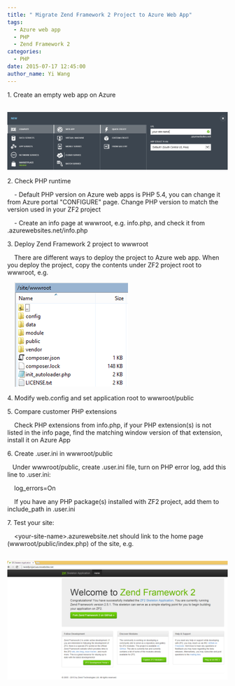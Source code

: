 ```yaml
---
title: " Migrate Zend Framework 2 Project to Azure Web App"
tags:
  - Azure web app
  - PHP
  - Zend Framework 2
categories:
  - PHP
date: 2015-07-17 12:45:00
author_name: Yi Wang
---
```


1\. Create an empty web app on Azure

   [![](/media/2019/03/4278.zend-01.PNG)](/media/2019/03/4278.zend-01.PNG)

2\. Check PHP runtime

    \- Default PHP version on Azure web apps is PHP 5.4, you can change it from Azure portal "CONFIGURE" page. Change PHP version to match the version used in your ZF2 project

    \- Create an info page at wwwroot, e.g. info.php, and check it from <your-site-name>.azurewebsites.net/info.php

3\. Deploy Zend Framework 2 project to wwwroot

    There are different ways to deploy the project to Azure web app. When you deploy the project, copy the contents under ZF2 project root to wwwroot, e.g.

    [![](/media/2019/03/8053.zend-02.PNG)](/media/2019/03/8053.zend-02.PNG)

4\. Modify web.config and set application root to wwwroot/public


5\. Compare customer PHP extensions

    Check PHP extensions from info.php, if your PHP extension(s) is not listed in the info page, find the matching window version of that extension, install it on Azure App

6\. Create .user.ini in wwwroot/public

   Under wwwroot/public, create .user.ini file, turn on PHP error log, add this line to .user.ini:

    log_errors=On

    If you have any PHP package(s) installed with ZF2 project, add them to include_path in .user.ini

7\. Test your site:

    &lt;your-site-name>.azurewebsite.net should link to the home page (wwwroot/public/index.php) of the site, e.g.

    [![](/media/2019/03/3660.zend-03.PNG)](/media/2019/03/3660.zend-03.PNG)